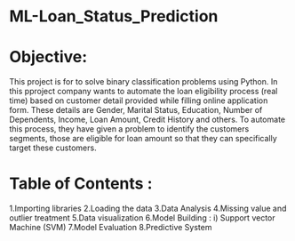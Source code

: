 # ML-Loan_Status_Prediction
# Objective:
This project is for to solve binary classification problems using Python.
In this pproject company wants to automate the loan eligibility process (real time) based on customer detail provided while filling online application form. These details are Gender, Marital Status, Education, Number of Dependents, Income, Loan Amount, Credit History and others. To automate this process, they have given a problem to identify the customers segments, those are eligible for loan amount so that they can specifically target these customers.

# Table of Contents :

1.Importing libraries
2.Loading the data
3.Data Analysis
4.Missing value and outlier treatment
5.Data visualization
6.Model Building :
i) Support vector Machine (SVM)
7.Model Evaluation
8.Predictive System
